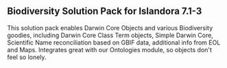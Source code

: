 Biodiversity Solution Pack for Islandora 7.1-3
------------

This solution pack enables Darwin Core Objects and various Biodiversity goodies, including Darwin Core Class Term objects, Simple Darwin Core, Scientific Name reconciliation based on GBIF data, additional info from EOL and Maps. Integrates great with our Ontologies module, so objects don't feel so lonely.
